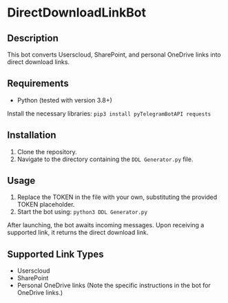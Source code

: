 # DirectDownloadLinkBot

## Description
This bot converts Userscloud, SharePoint, and personal OneDrive links into direct download links.

## Requirements
- Python (tested with version 3.8+)

Install the necessary libraries:
```pip3 install pyTelegramBotAPI requests```

## Installation
1. Clone the repository.
2. Navigate to the directory containing the `DDL Generator.py` file.

## Usage
1. Replace the TOKEN in the file with your own, substituting the provided TOKEN placeholder.
2. Start the bot using:
```python3 DDL Generator.py```

After launching, the bot awaits incoming messages. Upon receiving a supported link, it returns the direct download link.

## Supported Link Types
- Userscloud
- SharePoint
- Personal OneDrive links (Note the specific instructions in the bot for OneDrive links.)

